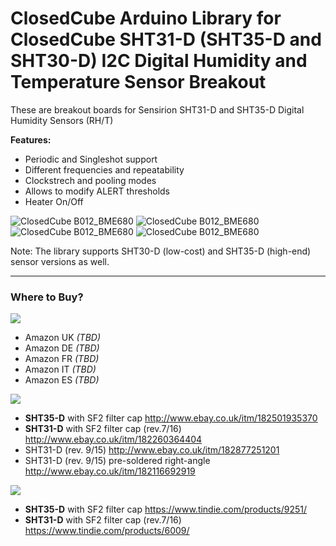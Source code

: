 ClosedCube Arduino Library for
ClosedCube SHT31-D (SHT35-D and SHT30-D) I2C Digital Humidity and Temperature Sensor Breakout 
=====================================================================================================

These are breakout boards for Sensirion SHT31-D and SHT35-D Digital Humidity Sensors (RH/T)

**Features:**

- Periodic and Singleshot support
- Different frequencies and repeatability
- Clockstrech and pooling modes
- Allows to modify ALERT thresholds
- Heater On/Off

![ClosedCube B012_BME680](http://images.closedcube.uk/B008_SHT35D/B008_SHT35D_GitHub_Pic1.jpg)
![ClosedCube B012_BME680](http://images.closedcube.uk/B008_SHT31D/B008_SHT31D_GitHub_Pic1.jpg)
![ClosedCube B012_BME680](http://images.closedcube.uk/B008_SHT31D/B008_SHT31D_GitHub_Pic2.jpg)
![ClosedCube B012_BME680](http://images.closedcube.uk/B008_SHT31D/B008_SHT31D_GitHub_Pic3.jpg)

Note: The library supports SHT30-D (low-cost) and SHT35-D (high-end) sensor versions as well.

----------
### Where to Buy?

[![](http://images.closedcube.uk/logo/github/amazon.png)](https://www.tindie.com/stores/closedcube/)

- Amazon UK *(TBD)*
- Amazon DE *(TBD)*
- Amazon FR *(TBD)*
- Amazon IT *(TBD)*
- Amazon ES *(TBD)*

[![](http://images.closedcube.uk/logo/github/ebay.gif)](http://www.ebay.co.uk/itm/182501935370)

- **SHT35-D** with SF2 filter cap  http://www.ebay.co.uk/itm/182501935370
- **SHT31-D** with SF2 filter cap (rev.7/16) http://www.ebay.co.uk/itm/182260364404
- SHT31-D (rev. 9/15) http://www.ebay.co.uk/itm/182877251201
- SHT31-D (rev. 9/15) pre-soldered right-angle http://www.ebay.co.uk/itm/182116692919

[![](http://images.closedcube.uk/logo/github/tindie.png)](https://www.tindie.com/stores/closedcube/)

- **SHT35-D** with SF2 filter cap  https://www.tindie.com/products/9251/
- **SHT31-D** with SF2 filter cap (rev.7/16) https://www.tindie.com/products/6009/
